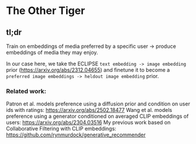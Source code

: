 # The Other Tiger

## tl;dr
Train on embeddings of media preferred by a specific user -> produce embeddings of media they may enjoy.

In our case here, we take the ECLIPSE `text embedding -> image embedding` prior (https://arxiv.org/abs/2312.04655) and finetune it to become a `preferred image embeddings -> heldout image embedding` prior.

### Related work:

Patron et al. models preference using a diffusion prior and condition on user ids with ratings: https://arxiv.org/abs/2502.18477
Wang et al. models preference using a generator conditioned on averaged CLIP embeddings of users:  https://arxiv.org/abs/2304.03516
My previous work based on Collaborative Filtering with CLIP embeddings: https://github.com/rynmurdock/generative_recommender

